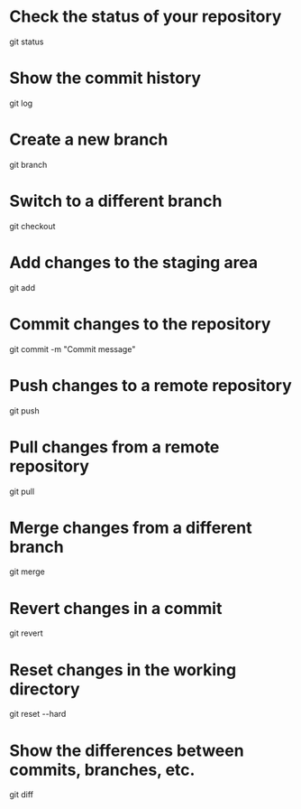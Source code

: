 # Check the status of your repository
git status

# Show the commit history
git log

# Create a new branch
git branch <branch-name>

# Switch to a different branch
git checkout <branch-name>

# Add changes to the staging area
git add <file-name>

# Commit changes to the repository
git commit -m "Commit message"

# Push changes to a remote repository
git push <remote-name> <branch-name>

# Pull changes from a remote repository
git pull <remote-name> <branch-name>

# Merge changes from a different branch
git merge <branch-name>

# Revert changes in a commit
git revert <commit-hash>

# Reset changes in the working directory
git reset --hard

# Show the differences between commits, branches, etc.
git diff

